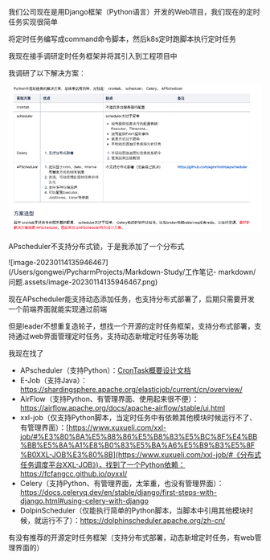 

我们公司现在是用Django框架（Python语言）开发的Web项目，我们现在的定时任务实现很简单

将定时任务编写成command命令脚本，然后k8s定时跑脚本执行定时任务

我现在接手调研定时任务框架并将其引入到工程项目中

我调研了以下解决方案：

![image-20230114135800931](./问题.assets/image-20230114135800931.png)

APscheduler不支持分布式锁，于是我添加了一个分布式

![image-20230114135946467](/Users/gongwei/PycharmProjects/Markdown-Study/工作笔记- markdown/问题.assets/image-20230114135946467.png)



现在APscheduler能支持动态添加任务，也支持分布式部署了，后期只需要开发一个前端界面就能实现通过前端

但是leader不想重复造轮子，想找一个开源的定时任务框架，支持分布式部署，支持通过web界面管理定时任务，支持动态新增定时任务等功能

我现在找了

- APscheduler（支持Python）：[CronTask概要设计文档](http://doc.easycodesource.com/pages/viewpage.action?pageId=5123534)
- E-Job（支持Java）：https://shardingsphere.apache.org/elasticjob/current/cn/overview/
- AirFlow（支持Python、有管理界面、使用起来很不便）：https://airflow.apache.org/docs/apache-airflow/stable/ui.html
- xxl-job（仅支持Python脚本，当定时任务中有依赖其他模块时候运行不了、有管理界面）：[https://www.xuxueli.com/xxl-job/#%E3%80%8A%E5%88%86%E5%B8%83%E5%BC%8F%E4%BB%BB%E5%8A%A1%E8%B0%83%E5%BA%A6%E5%B9%B3%E5%8F%B0XXL-JOB%E3%80%8B](https://www.xuxueli.com/xxl-job/#《分布式任务调度平台XXL-JOB》)，找到了一个Python依赖：https://fcfangcc.github.io/pyxxl/
- Celery（支持Python、有管理界面，太笨重，也没有管理界面）：https://docs.celeryq.dev/en/stable/django/first-steps-with-django.html#using-celery-with-django
- DolpinScheduler（仅能执行简单的Python脚本，当脚本中引用其他模块时候，就运行不了）：https://dolphinscheduler.apache.org/zh-cn/

有没有推荐的开源定时任务框架（支持分布式部署，动态新增定时任务，有web管理界面的）